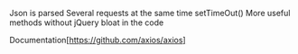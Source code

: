 Json is parsed
Several requests at the same time
setTimeOut()
More useful methods without jQuery bloat in the code

Documentation[https://github.com/axios/axios]

